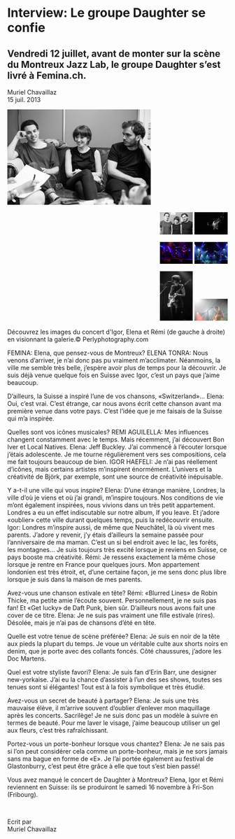# Interview: Le groupe Daughter se confie
## Vendredi 12 juillet, avant de monter sur la scène du Montreux Jazz Lab, le groupe Daughter s’est livré à Femina.ch.

Muriel Chavaillaz \
15 juil. 2013
<p float="left">
<img src="/Images/Perlyphotography/img_4514.jpg" width=65%> 
</p>


<p align="right">  
<img src="/Images/Perlyphotography/img_4528.jpg" width=15%>  <img src="/Images/Perlyphotography/img_4622.jpg" width=15%> </p>  
<p align="right">  
<img src="/Images/Perlyphotography/img_4626.jpg" width=15%>  <img src="/Images/Perlyphotography/img_4633.jpg" width=15%> </p>
<p align="right">  
<img src="/Images/Perlyphotography/img_4645.jpg" width=15%>  <img src="/Images/Perlyphotography/img_4656.jpg" width=15%> </p>  

  
Découvrez les images du concert d'Igor, Elena et Rémi (de gauche à droite) en visionnant la galerie.© Perlyphotography.com

FEMINA: Elena, que pensez-vous de Montreux?
ELENA TONRA: Nous venons d’arriver, je n’ai donc pas pu vraiment m’acclimater. Néanmoins, la ville me semble très belle, j’espère avoir plus de temps pour la découvrir. Je suis déjà venue quelque fois en Suisse avec Igor, c’est un pays que j’aime beaucoup.

D’ailleurs, la Suisse a inspiré l’une de vos chansons, «Switzerland»…
Elena: Oui, c’est vrai. C’est étrange, car nous avons écrit cette chanson avant ma première venue dans votre pays. C’est l’idée que je me faisais de la Suisse qui m’a inspirée.

Quelles sont vos icônes musicales?
REMI AGUILELLA: Mes influences changent constamment avec le temps. Mais récemment, j’ai découvert Bon Iver et Local Natives.
Elena: Jeff Buckley. J’ai commencé à l’écouter lorsque j’étais adolescente. Je me tourne régulièrement vers ses compositions, cela me fait toujours beaucoup de bien.
IGOR HAEFELI: Je n’ai pas réellement d’icônes, mais certains artistes m’inspirent énormément. L’univers et la créativité de Björk, par exemple, sont une source de créativité inépuisable.

Y a-t-il une ville qui vous inspire?
Elena: D’une étrange manière, Londres, la ville d’où je viens et où j’ai grandi, m’inspire toujours. Nos conditions de vie m’ont également inspirées, nous vivions dans un très petit appartement. Londres a eu un effet indiscutable sur notre album, If you leave. Et j’adore «oublier» cette ville durant quelques temps, puis la redécouvrir ensuite.
Igor: Londres m’inspire aussi, de même que Neuchâtel, là où vivent mes parents. J’adore y revenir, j’y étais d’ailleurs la semaine passée pour l’anniversaire de ma maman. C’est un si bel endroit avec le lac, les forêts, les montagnes… Je suis toujours très excité lorsque je reviens en Suisse, ce pays booste ma créativité.
Rémi: Je ressens exactement la même chose lorsque je rentre en France pour quelques jours. Mon appartement londonien est très étroit, et, d’une certaine façon, je me sens donc plus libre lorsque je suis dans la maison de mes parents.

Avez-vous une chanson estivale en tête?
Rémi: «Blurred Lines» de Robin Thicke, ma petite amie l’écoute souvent. Personnellement, je ne suis pas fan! Et «Get lucky» de Daft Punk, bien sûr. D’ailleurs nous avons fait une cover de ce titre.
Elena: Je ne suis pas vraiment une fille estivale (rires). Désolée, mais je n’ai pas de chansons d’été en tête.

Quelle est votre tenue de scène préférée?
Elena: Je suis en noir de la tête aux pieds la plupart du temps. Je voue un véritable culte aux shorts noirs en denim, que je porte avec des collants foncés. Côté chaussures, j’adore les Doc Martens.

Quel est votre styliste favori?
Elena: Je suis fan d’Erin Barr, une designer new-yorkaise. J’ai eu la chance d’assister à l’un des ses shows, toutes ses tenues sont si élégantes! Tout est à la fois symbolique et très étudié.

Avez-vous un secret de beauté à partager?
Elena: Je suis une très mauvaise élève, il m’arrive souvent d’oublier d’enlever mon maquillage après les concerts. Sacrilège! Je ne suis donc pas un modèle à suivre en termes de beauté. Pour me laver le visage, j’aime beaucoup utiliser un gel aux fleurs, c’est très rafraîchissant.

Portez-vous un porte-bonheur lorsque vous chantez?
Elena: Je ne sais pas si l’on peut considérer cela comme un porte-bonheur, mais je ne sors jamais sans ma bague en forme de «E». Je l’ai portée également au festival de Glastonburry, c’est peut être grâce à elle que tout s’est bien passé!

Vous avez manqué le concert de Daughter à Montreux? Elena, Igor et Rémi reviennent en Suisse: ils se produiront le samedi 16 novembre à Fri-Son (Fribourg).

<img src="">

Ecrit par \
Muriel Chavaillaz 
